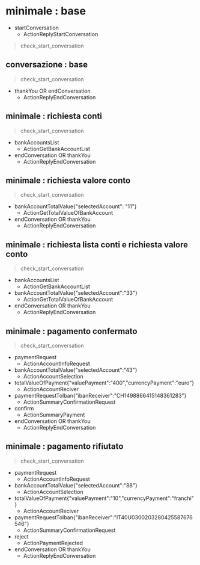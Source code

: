 # minimale : base
* startConversation
  - ActionReplyStartConversation
> check_start_conversation

## conversazione : base
> check_start_conversation
* thankYou OR endConversation
  - ActionReplyEndConversation

## minimale : richiesta conti
> check_start_conversation
* bankAccountsList
  - ActionGetBankAccountList
* endConversation OR thankYou
  - ActionReplyEndConversation

## minimale : richiesta valore conto
> check_start_conversation
* bankAccountTotalValue{"selectedAccount": "11"}
  - ActionGetTotalValueOfBankAccount
* endConversation OR thankYou
  - ActionReplyEndConversation

## minimale : richiesta lista conti e richiesta valore conto
> check_start_conversation
* bankAccountsList
  - ActionGetBankAccountList
* bankAccountTotalValue{"selectedAccount":"33"}
  - ActionGetTotalValueOfBankAccount
* endConversation OR thankYou
  - ActionReplyEndConversation

## minimale : pagamento confermato
> check_start_conversation
* paymentRequest
  - ActionAccountInfoRequest
* bankAccountTotalValue{"selectedAccount":"43"}
  - ActionAccountSelection
* totalValueOfPayment{"valuePayment":"400","currencyPayment":"euro"}
  - ActionAccountReciver
* paymentRequestToIban{"ibanReceiver":"CH1498866415148361283"}
  - ActionSummaryConfirmationRequest
* confirm
  - ActionSummaryPayment
* endConversation OR thankYou
  - ActionReplyEndConversation

## minimale : pagamento rifiutato
> check_start_conversation
* paymentRequest
  - ActionAccountInfoRequest
* bankAccountTotalValue{"selectedAccount":"88"}
  - ActionAccountSelection
* totalValueOfPayment{"valuePayment":"10","currencyPayment":"franchi"}
  - ActionAccountReciver
* paymentRequestToIban{"ibanReceiver":"IT40U0300203280425587676546"}
  - ActionSummaryConfirmationRequest
* reject
  - ActionPaymentRejected
* endConversation OR thankYou
  - ActionReplyEndConversation
